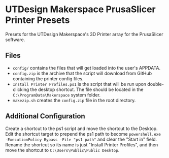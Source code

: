 # UTDesign Makerspace PrusaSlicer Printer Presets

Presets for the UTDesign Makerspace's 3D Printer array for the PrusaSlicer software.

## Files

- `config/` contains the files that will get loaded into the user's APPDATA.
- `config.zip` is the archive that the script will download from GitHub containing the printer config files.
- `Install Printer Profiles.ps1` is the script that will be run upon double-clicking the desktop shortcut. The file should be located in the `C:\ProgramData\Makerspace` system folder.
- `makezip.sh` creates the `config.zip` file in the root directory.

## Additional Configuration

Create a shortcut to the ps1 script and move the shortcut to the Desktop. Edit the shortcut target to prepend the ps1 path to become `powershell.exe -ExecutionPolicy Bypass -File "ps1 path"` and clear the "Start in" field. Rename the shortcut so its name is just "Install Printer Profiles", and then move the shortcut to `C:\Users\Public\Public Desktop`.
